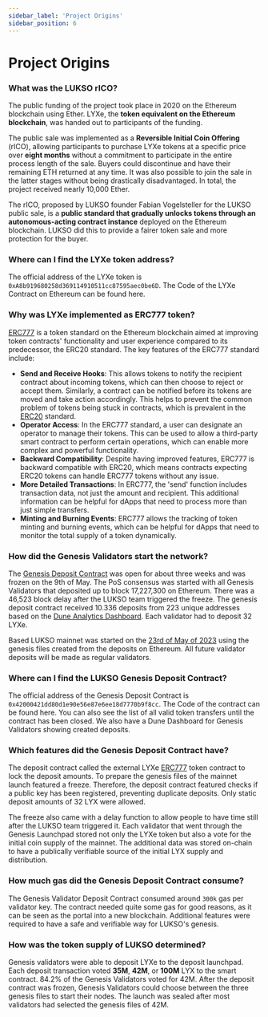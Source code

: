 ```yaml
---
sidebar_label: 'Project Origins'
sidebar_position: 6
---
```


# Project Origins

### What was the LUKSO rICO?

The public funding of the project took place in 2020 on the Ethereum blockchain using Ether. LYXe, the **token equivalent on the Ethereum blockchain**, was handed out to participants of the funding.

The public sale was implemented as a **Reversible Initial Coin Offering** (rICO), allowing participants to purchase LYXe tokens at a specific price over **eight months** without a commitment to participate in the entire process length of the sale. Buyers could discontinue and have their remaining ETH returned at any time. It was also possible to join the sale in the latter stages without being drastically disadvantaged. In total, the project received nearly 10,000 Ether.

The rICO, proposed by LUKSO founder Fabian Vogelsteller for the LUKSO public sale, is a **public standard that gradually unlocks tokens through an autonomous-acting contract instance** deployed on the Ethereum blockchain. LUKSO did this to provide a fairer token sale and more protection for the buyer.

### Where can I find the LYXe token address?

The official address of the LYXe token is `0xA8b919680258d369114910511cc87595aec0be6D`. The Code of the LYXe Contract on Ethereum can be found here.

### Why was LYXe implemented as ERC777 token?

[ERC777](https://ethereum.org/de/developers/docs/standards/tokens/erc-777/) is a token standard on the Ethereum blockchain aimed at improving token contracts' functionality and user experience compared to its predecessor, the ERC20 standard. The key features of the ERC777 standard include:

- **Send and Receive Hooks**: This allows tokens to notify the recipient contract about incoming tokens, which can then choose to reject or accept them. Similarly, a contract can be notified before its tokens are moved and take action accordingly. This helps to prevent the common problem of tokens being stuck in contracts, which is prevalent in the [ERC20](https://ethereum.org/de/developers/docs/standards/tokens/erc-20/) standard.
- **Operator Access**: In the ERC777 standard, a user can designate an operator to manage their tokens. This can be used to allow a third-party smart contract to perform certain operations, which can enable more complex and powerful functionality.
- **Backward Compatibility**: Despite having improved features, ERC777 is backward compatible with ERC20, which means contracts expecting ERC20 tokens can handle ERC777 tokens without any issue.
- **More Detailed Transactions**: In ERC777, the 'send' function includes transaction data, not just the amount and recipient. This additional information can be helpful for dApps that need to process more than just simple transfers.
- **Minting and Burning Events**: ERC777 allows the tracking of token minting and burning events, which can be helpful for dApps that need to monitor the total supply of a token dynamically.

### How did the Genesis Validators start the network?

The [Genesis Deposit Contract](https://etherscan.io/address/0x42000421dd80D1e90E56E87e6eE18D7770b9F8cC#code) was open for about three weeks and was frozen on the 9th of May. The PoS consensus was started with all Genesis Validators that deposited up to block 17,227,300 on Ethereum. There was a 46,523 block delay after the LUKSO team triggered the freeze. The genesis deposit contract received 10.336 deposits from 223 unique addresses based on the [Dune Analytics Dashboard](https://dune.com/hmc/lukso-genesis-validators). Each validator had to deposit 32 LYXe.

Based LUKSO mainnet was started on the [23rd of May of 2023](https://medium.com/lukso/genesis-validators-start-your-clients-fe01db8f3fba) using the genesis files created from the deposits on Ethereum. All future validator deposits will be made as regular validators.

### Where can I find the LUKSO Genesis Deposit Contract?

The official address of the Genesis Deposit Contract is `0x42000421dd80d1e90e56e87e6ee18d7770b9f8cc`. The Code of the contract can be found here. You can also see the list of all valid token transfers until the contract has been closed. We also have a Dune Dashboard for Genesis Validators showing created deposits.

### Which features did the Genesis Deposit Contract have?

The deposit contract called the external LYXe [ERC777](https://ethereum.org/de/developers/docs/standards/tokens/erc-777/) token contract to lock the deposit amounts. To prepare the genesis files of the mainnet launch featured a freeze. Therefore, the deposit contract featured checks if a public key has been registered, preventing duplicate deposits. Only static deposit amounts of 32 LYX were allowed.

The freeze also came with a delay function to allow people to have time still after the LUKSO team triggered it. Each validator that went through the Genesis Launchpad stored not only the LYXe token but also a vote for the initial coin supply of the mainnet. The additional data was stored on-chain to have a publically verifiable source of the initial LYX supply and distribution.

### How much gas did the Genesis Deposit Contract consume?

The Genesis Validator Deposit Contract consumed around `300k` gas per validator key. The contract needed quite some gas for good reasons, as it can be seen as the portal into a new blockchain. Additional features were required to have a safe and verifiable way for LUKSO's genesis.

### How was the token supply of LUKSO determined?

Genesis validators were able to deposit LYXe to the deposit launchpad. Each deposit transaction voted **35M**, **42M**, or **100M** LYX to the smart contract. 84.2% of the Genesis Validators voted for 42M. After the deposit contract was frozen, Genesis Validators could choose between the three genesis files to start their nodes. The launch was sealed after most validators had selected the genesis files of 42M.
